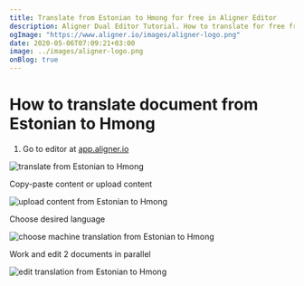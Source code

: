 ```yaml
---
title: Translate from Estonian to Hmong for free in Aligner Editor
description: Aligner Dual Editor Tutorial. How to translate for free from Estonian to Hmong. Aligner is multilingual document management platform. 
ogImage: "https://www.aligner.io/images/aligner-logo.png"
date: 2020-05-06T07:09:21+03:00
image: ../images/aligner-logo.png
onBlog: true
---
```


# How to translate document from Estonian to Hmong

1. Go to editor at [app.aligner.io](https://app.aligner.io "Aligner App web page")

![translate from Estonian to Hmong](../aligner-blank-editor.png "translate from Estonian to Hmong")

Copy-paste content or upload content

![upload content from Estonian to Hmong](../aligner-uploaded-document.png "upload content from Estonian to Hmong")

Choose desired language

![choose machine translation from Estonian to Hmong](../aligner-language-dropdown.png "choose machine translation from Estonian to Hmong")

Work and edit 2 documents in parallel

![edit translation from Estonian to Hmong](../aligner-double-sitded-editor.png "edit translation from Estonian to Hmong")

